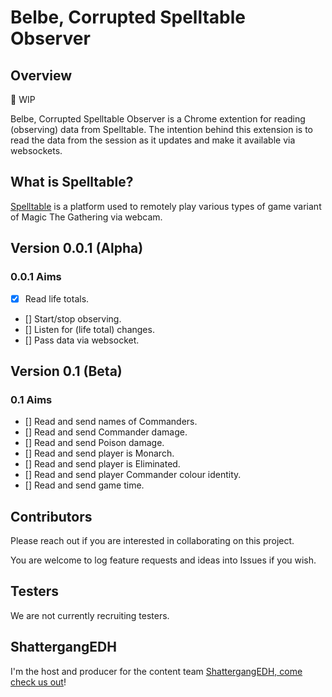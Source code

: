 
# Belbe, Corrupted Spelltable Observer

## Overview

🚧 WIP

Belbe, Corrupted Spelltable Observer is a Chrome extention for reading (observing) data from Spelltable. The intention behind this extension is to read the data from the session as it updates and make it available via websockets.

## What is Spelltable?

[Spelltable](https://spelltable.wizards.com/) is a platform used to remotely play various types of game variant of Magic The Gathering via webcam.

## Version 0.0.1 (Alpha)

### 0.0.1 Aims

- [X] Read life totals.
- [] Start/stop observing.
- [] Listen for (life total) changes.
- [] Pass data via websocket.

## Version 0.1 (Beta)

### 0.1 Aims

- [] Read and send names of Commanders.
- [] Read and send Commander damage.
- [] Read and send Poison damage.
- [] Read and send player is Monarch.
- [] Read and send player is Eliminated.
- [] Read and send player  Commander colour identity.
- [] Read and send game time.

## Contributors

Please reach out if you are interested in collaborating on this project.

You are welcome to log feature requests and ideas into Issues if you wish.

## Testers

We are not currently recruiting testers.

## ShattergangEDH

I'm the host and producer for the content team [ShattergangEDH, come check us out](http://shattergang.com/)!
